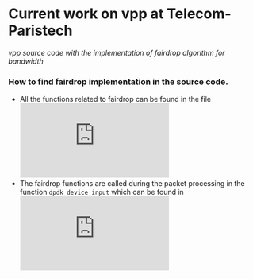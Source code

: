 # Current work on vpp at Telecom-Paristech

*vpp source code with the implementation of fairdrop algorithm for bandwidth*

### How to find fairdrop implementation in the source code.

* All the functions related to fairdrop can be found in the file ![alt text](https://raw.githubusercontent.com/vamsiDT/vpp/vpp/src/plugins/dpdk/device/flow_table.h)
* The fairdrop functions are called during the packet processing in the function `dpdk_device_input` which can be found in ![alt text](https://raw.githubusercontent.com/vamsiDT/vpp/vpp/src/plugins/dpdk/device/node.c)
